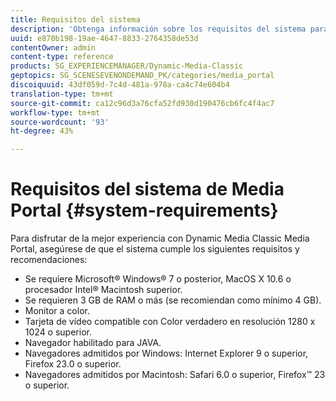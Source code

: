 ```yaml
---
title: Requisitos del sistema
description: 'Obtenga información sobre los requisitos del sistema para disfrutar de la mejor experiencia con Media Portal. '
uuid: e870b198-19ae-4647-8833-2764358de53d
contentOwner: admin
content-type: reference
products: SG_EXPERIENCEMANAGER/Dynamic-Media-Classic
geptopics: SG_SCENESEVENONDEMAND_PK/categories/media_portal
discoiquuid: 43df059d-7c4d-481a-978a-ca4c74e604b4
translation-type: tm+mt
source-git-commit: ca12c96d3a76cfa52fd930d190476cb6fc4f4ac7
workflow-type: tm+mt
source-wordcount: '93'
ht-degree: 43%

---
```



# Requisitos del sistema de Media Portal {#system-requirements}

Para disfrutar de la mejor experiencia con Dynamic Media Classic Media Portal, asegúrese de que el sistema cumple los siguientes requisitos y recomendaciones:

* Se requiere Microsoft® Windows® 7 o posterior, MacOS X 10.6 o procesador Intel® Macintosh superior.
* Se requieren 3 GB de RAM o más (se recomiendan como mínimo 4 GB).
* Monitor a color.
* Tarjeta de vídeo compatible con Color verdadero en resolución 1280 x 1024 o superior.
* Navegador habilitado para JAVA.
* Navegadores admitidos por Windows: Internet Explorer 9 o superior, Firefox 23.0 o superior.
* Navegadores admitidos por Macintosh: Safari 6.0 o superior, Firefox™ 23 o superior.

